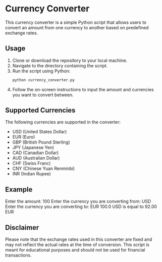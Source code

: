 # Currency Converter

This currency converter is a simple Python script that allows users to convert an amount from one currency to another based on predefined exchange rates.  

## Usage

1. Clone or download the repository to your local machine.
2. Navigate to the directory containing the script.
3. Run the script using Python:
    ```bash
    python currency_converter.py
    ```
4. Follow the on-screen instructions to input the amount and currencies you want to convert between.

## Supported Currencies

The following currencies are supported in the converter:

- USD (United States Dollar)
- EUR (Euro)
- GBP (British Pound Sterling)
- JPY (Japanese Yen)
- CAD (Canadian Dollar)
- AUD (Australian Dollar)
- CHF (Swiss Franc)
- CNY (Chinese Yuan Renminbi)
- INR (Indian Rupee)

## Example

Enter the amount: 100
Enter the currency you are converting from: USD
Enter the currency you are converting to: EUR
100.0 USD is equal to 92.00 EUR

## Disclaimer

Please note that the exchange rates used in this converter are fixed and may not reflect the actual rates at the time of conversion. This script is meant for educational purposes and should not be used for financial transactions.

